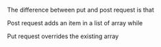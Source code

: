 The difference between put and post request is that

Post request adds an item in a list of array while 

Put request overrides the existing array
